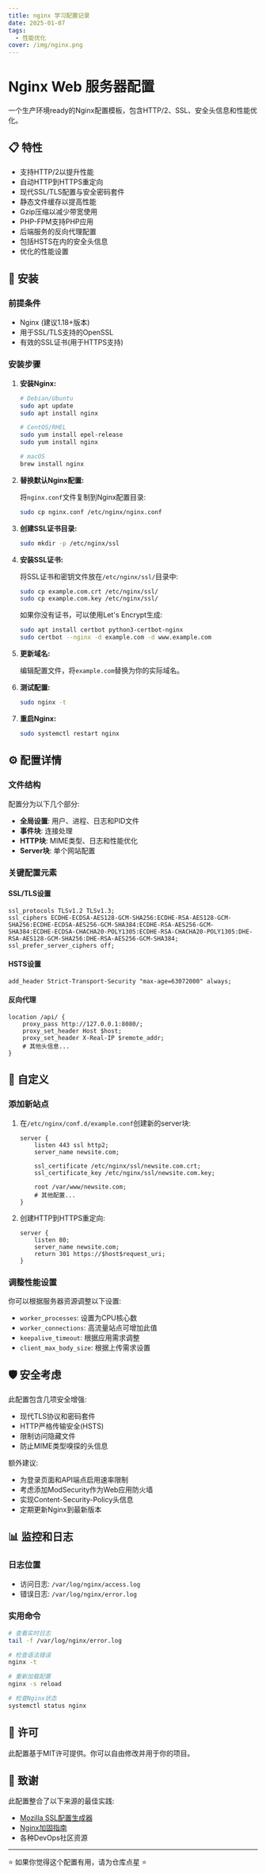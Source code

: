 ```yaml
---
title: nginx 学习配置记录
date: 2025-01-07
tags:
  - 性能优化
cover: /img/nginx.png
---
```


# Nginx Web 服务器配置

一个生产环境ready的Nginx配置模板，包含HTTP/2、SSL、安全头信息和性能优化。

## 📋 特性

- 支持HTTP/2以提升性能
- 自动HTTP到HTTPS重定向
- 现代SSL/TLS配置与安全密码套件
- 静态文件缓存以提高性能
- Gzip压缩以减少带宽使用
- PHP-FPM支持PHP应用
- 后端服务的反向代理配置
- 包括HSTS在内的安全头信息
- 优化的性能设置

## 🚀 安装

### 前提条件

- Nginx (建议1.18+版本)
- 用于SSL/TLS支持的OpenSSL
- 有效的SSL证书(用于HTTPS支持)

### 安装步骤

1. **安装Nginx:**

   ```bash
   # Debian/Ubuntu
   sudo apt update
   sudo apt install nginx
   
   # CentOS/RHEL
   sudo yum install epel-release
   sudo yum install nginx
   
   # macOS
   brew install nginx
   ```

2. **替换默认Nginx配置:**

   将`nginx.conf`文件复制到Nginx配置目录:

   ```bash
   sudo cp nginx.conf /etc/nginx/nginx.conf
   ```

3. **创建SSL证书目录:**

   ```bash
   sudo mkdir -p /etc/nginx/ssl
   ```

4. **安装SSL证书:**

   将SSL证书和密钥文件放在`/etc/nginx/ssl/`目录中:
   
   ```bash
   sudo cp example.com.crt /etc/nginx/ssl/
   sudo cp example.com.key /etc/nginx/ssl/
   ```

   如果你没有证书，可以使用Let's Encrypt生成:

   ```bash
   sudo apt install certbot python3-certbot-nginx
   sudo certbot --nginx -d example.com -d www.example.com
   ```

5. **更新域名:**

   编辑配置文件，将`example.com`替换为你的实际域名。

6. **测试配置:**

   ```bash
   sudo nginx -t
   ```

7. **重启Nginx:**

   ```bash
   sudo systemctl restart nginx
   ```

## ⚙️ 配置详情

### 文件结构

配置分为以下几个部分:

- **全局设置**: 用户、进程、日志和PID文件
- **事件块**: 连接处理
- **HTTP块**: MIME类型、日志和性能优化
- **Server块**: 单个网站配置

### 关键配置元素

#### SSL/TLS设置

```nginx
ssl_protocols TLSv1.2 TLSv1.3;
ssl_ciphers ECDHE-ECDSA-AES128-GCM-SHA256:ECDHE-RSA-AES128-GCM-SHA256:ECDHE-ECDSA-AES256-GCM-SHA384:ECDHE-RSA-AES256-GCM-SHA384:ECDHE-ECDSA-CHACHA20-POLY1305:ECDHE-RSA-CHACHA20-POLY1305:DHE-RSA-AES128-GCM-SHA256:DHE-RSA-AES256-GCM-SHA384;
ssl_prefer_server_ciphers off;
```

#### HSTS设置

```nginx
add_header Strict-Transport-Security "max-age=63072000" always;
```

#### 反向代理

```nginx
location /api/ {
    proxy_pass http://127.0.0.1:8080/;
    proxy_set_header Host $host;
    proxy_set_header X-Real-IP $remote_addr;
    # 其他头信息...
}
```

## 🔧 自定义

### 添加新站点

1. 在`/etc/nginx/conf.d/example.conf`创建新的server块:

   ```nginx
   server {
       listen 443 ssl http2;
       server_name newsite.com;
       
       ssl_certificate /etc/nginx/ssl/newsite.com.crt;
       ssl_certificate_key /etc/nginx/ssl/newsite.com.key;
       
       root /var/www/newsite.com;
       # 其他配置...
   }
   ```

2. 创建HTTP到HTTPS重定向:

   ```nginx
   server {
       listen 80;
       server_name newsite.com;
       return 301 https://$host$request_uri;
   }
   ```

### 调整性能设置

你可以根据服务器资源调整以下设置:

- `worker_processes`: 设置为CPU核心数
- `worker_connections`: 高流量站点可增加此值
- `keepalive_timeout`: 根据应用需求调整
- `client_max_body_size`: 根据上传需求设置

## 🛡️ 安全考虑

此配置包含几项安全增强:

- 现代TLS协议和密码套件
- HTTP严格传输安全(HSTS)
- 限制访问隐藏文件
- 防止MIME类型嗅探的头信息

额外建议:

- 为登录页面和API端点启用速率限制
- 考虑添加ModSecurity作为Web应用防火墙
- 实现Content-Security-Policy头信息
- 定期更新Nginx到最新版本

## 📊 监控和日志

### 日志位置

- 访问日志: `/var/log/nginx/access.log`
- 错误日志: `/var/log/nginx/error.log`

### 实用命令

```bash
# 查看实时日志
tail -f /var/log/nginx/error.log

# 检查语法错误
nginx -t

# 重新加载配置
nginx -s reload

# 检查Nginx状态
systemctl status nginx
```

## 📝 许可

此配置基于MIT许可提供。你可以自由修改并用于你的项目。

## 🙏 致谢

此配置整合了以下来源的最佳实践:

- [Mozilla SSL配置生成器](https://ssl-config.mozilla.org/)
- [Nginx加固指南](https://www.acunetix.com/blog/web-security-zone/hardening-nginx/)
- 各种DevOps社区资源

---

⭐ 如果你觉得这个配置有用，请为仓库点星 ⭐ 